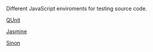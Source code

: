 Different JavaScript enviroments for testing source code.

[QUnit](http://qunitjs.com/)

[Jasmine](http://pivotal.github.com/jasmine/)

[Sinon](http://sinonjs.org)